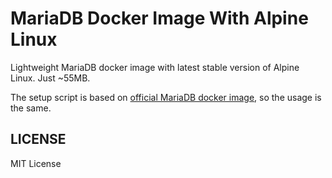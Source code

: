 # MariaDB Docker Image With Alpine Linux

Lightweight MariaDB docker image with latest stable version of Alpine Linux. Just ~55MB.

The setup script is based on [official MariaDB docker image](https://hub.docker.com/_/mariadb/), so the usage is the same.

## LICENSE

MIT License
